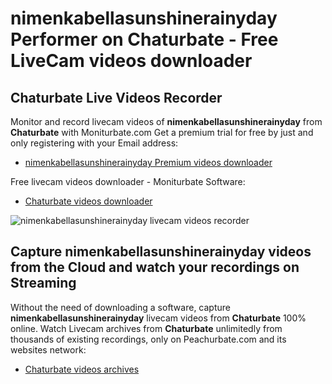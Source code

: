 # nimenkabellasunshinerainyday Performer on Chaturbate - Free LiveCam videos downloader

## Chaturbate Live Videos Recorder

Monitor and record livecam videos of **nimenkabellasunshinerainyday** from **Chaturbate** with Moniturbate.com
Get a premium trial for free by just and only registering with your Email address:
* [nimenkabellasunshinerainyday Premium videos downloader](https://moniturbate.com/request-demo-licence-key.html)

Free livecam videos downloader - Moniturbate Software:
* [Chaturbate videos downloader](https://moniturbate.com/moniturbate-download-software.html)

![nimenkabellasunshinerainyday livecam videos recorder](https://peachurnet.com/templates/moniturbate-software.png)


## Capture nimenkabellasunshinerainyday videos from the Cloud and watch your recordings on Streaming

Without the need of downloading a software, capture **nimenkabellasunshinerainyday** livecam videos from **Chaturbate** 100% online.
Watch Livecam archives from **Chaturbate** unlimitedly from thousands of existing recordings, only on Peachurbate.com and its websites network:
* [Chaturbate videos archives](https://peachurnet.com/)